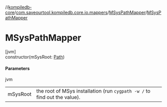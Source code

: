 //[kompiledb-core](../../../index.md)/[com.saveourtool.kompiledb.core.io.mappers](../index.md)/[MSysPathMapper](index.md)/[MSysPathMapper](-m-sys-path-mapper.md)

# MSysPathMapper

[jvm]\
constructor(mSysRoot: [Path](https://docs.oracle.com/javase/8/docs/api/java/nio/file/Path.html))

#### Parameters

jvm

| | |
|---|---|
| mSysRoot | the root of MSys installation (run `cygpath -w /` to find out the value). |
